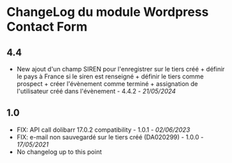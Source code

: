 # ChangeLog du module Wordpress Contact Form

## 4.4
- New ajout d'un champ SIREN pour l'enregistrer sur le tiers créé + définir le pays à France si le siren est renseigné + définir le tiers comme prospect + créer l'évènement comme terminé + assignation de l'utilisateur créé dans l'évènement - 4.4.2 - *21/05/2024*

## 1.0
- FIX: API call dolibarr 17.0.2 compatibility - 1.0.1 - *02/06/2023*
- FIX: e-mail non sauvegardé sur le tiers créé (DA020299) - 1.0.0 - *17/05/2021*
- No changelog up to this point
